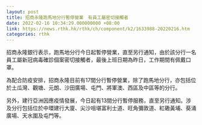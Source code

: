 ```yaml
---
layout: post
title: 招商永隆跑馬地分行暫停營業　有員工屬密切接觸者
date: 2022-02-16 10:34:29.000000000 +08:00
link: https://news.rthk.hk/rthk/ch/component/k2/1633988-20220216.htm
categories: rthk
---
```


招商永隆銀行表示，跑馬地分行今日起暫停營業，直至另行通知，由於該分行一名員工屬新冠病毒確診個案密切接觸者，最後上班日期為昨日，工作期間有佩戴口罩。

為配合防疫安排，招商永隆目前有17間分行暫停營業，除了跑馬地分行，亦包括位於土瓜灣、觀塘、元朗、沙田廣場、屯門、將軍澳、西區及中區等的分行。

另外，建行亞洲因應疫情發展，今日起有13間分行暫停服務，直至另行通知。涉及分行包括位於中環建行大廈、尖沙咀堪富利士道、旺角彌敦道、紅磡黃埔、葵涌廣場、天水圍及屯門等。
